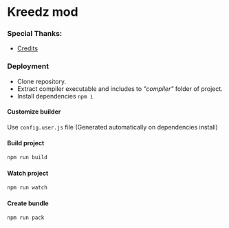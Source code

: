 # Kreedz mod

### Special Thanks:
- [Credits](./CREDITS.md)

### Deployment
- Clone repository.
- Extract compiler executable and includes to _"compiler"_ folder of project.
- Install dependencies `npm i`

#### Customize builder
Use `config.user.js` file (Generated automatically on dependencies install)

#### Build project

```bash
npm run build
```

#### Watch project

```bash
npm run watch
```

#### Create bundle

```bash
npm run pack
```
